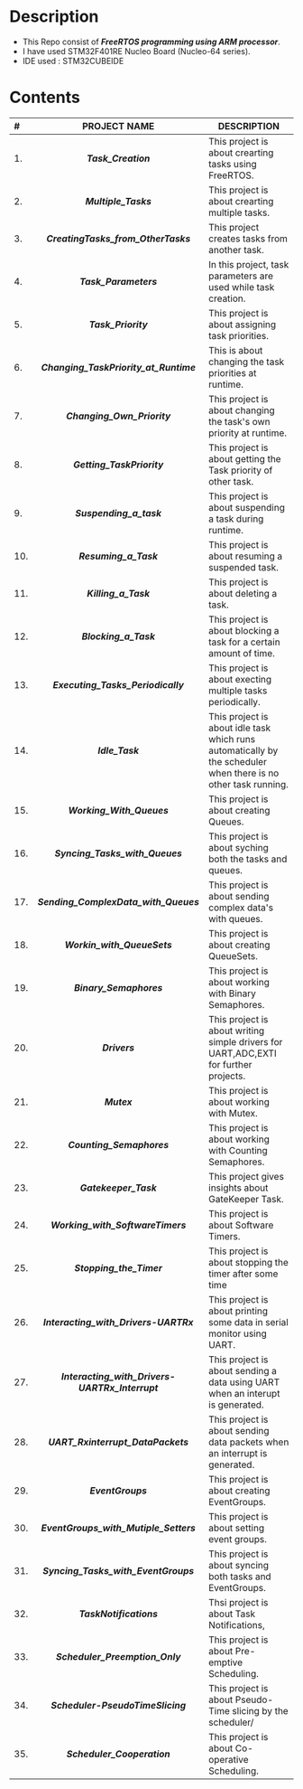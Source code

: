 # Description

- This Repo consist of ***FreeRTOS programming using ARM processor***.
- I have used STM32F401RE Nucleo Board (Nucleo-64 series).
- IDE used : STM32CUBEIDE
  

# Contents
| # |  PROJECT NAME | DESCRIPTION |
| :--- | :------------: | ----------- |
|  1.  |  ***Task_Creation***  |  This project is about crearting tasks using FreeRTOS. |
|  2.  |  ***Multiple_Tasks***  |  This project is about crearting multiple tasks.  |
|  3.  |  ***CreatingTasks_from_OtherTasks***  |  This project creates tasks from another task.  |
|  4.  |   ***Task_Parameters***  |  In this project, task parameters are used while task creation.  |
|  5.  |  ***Task_Priority***  |  This project is about assigning task priorities.  |
|  6.  |  ***Changing_TaskPriority_at_Runtime***  |   This is about changing the task priorities at runtime.  |
|  7.  |  ***Changing_Own_Priority***  |  This project is about changing the task's own priority at runtime.  |
|  8.  |  ***Getting_TaskPriority***  |  This project is about getting the Task priority of other task.  |
|  9.  |  ***Suspending_a_task***  |  This project is about suspending a task during runtime.  |
|  10.  |  ***Resuming_a_Task***  |  This project is about resuming a suspended task.  |
|  11.  |   ***Killing_a_Task***   |  This project is about deleting a task.  |
|  12.  |   ***Blocking_a_Task***  |  This project is about blocking a task for a certain amount of time.  |
|  13.  |   ***Executing_Tasks_Periodically***  |   This project is about execting multiple tasks periodically.  |
|  14.  |   ***Idle_Task***   |  This project is about idle task which runs automatically by the scheduler when there is no other task running.  |
|  15.  |  ***Working_With_Queues***  |   This project is about creating Queues.  |
|  16.  |  ***Syncing_Tasks_with_Queues***  |  This project is about syching both the tasks and queues.  |
|  17.  |  ***Sending_ComplexData_with_Queues***  |  This project is about sending complex data's with queues.  |
|  18.  |  ***Workin_with_QueueSets***  |  This project is about creating QueueSets.  |
|  19.  |  ***Binary_Semaphores***  |   This project is about working with Binary Semaphores.  |
|  20.  |   ***Drivers***  |   This project is about writing simple drivers for UART,ADC,EXTI for further projects.  |
|  21.  |   ***Mutex***  |  This project is about working with Mutex.  |
|  22.  |   ***Counting_Semaphores***  |  This project is about working with Counting Semaphores.  |
|  23.  |  ***Gatekeeper_Task***  |  This project gives insights about GateKeeper Task.  |
|  24.  |   ***Working_with_SoftwareTimers***  |  This project is about Software Timers.  |
|  25.  |  ***Stopping_the_Timer***  |  This project is about stopping the timer after some time  |
|  26.  |  ***Interacting_with_Drivers-UARTRx***  |  This project is about printing some data in serial monitor using UART. |
|  27.  |  ***Interacting_with_Drivers-UARTRx_Interrupt***  |  This project is about sending a data using UART when an interupt is generated.  |
|  28.  |  ***UART_Rxinterrupt_DataPackets***  |  This project is about sending data packets when an interrupt is generated.  |
|  29.  |  ***EventGroups***  |  This project is about creating EventGroups.  |
|  30.  |  ***EventGroups_with_Mutiple_Setters***  |  This project is about setting event groups.  |
|  31.  |  ***Syncing_Tasks_with_EventGroups***  |  This project is about syncing both tasks and EventGroups.  |
|  32.  |  ***TaskNotifications***  |  Thsi project is about Task Notifications,  |
|  33.  |  ***Scheduler_Preemption_Only***  |  This project is about Pre-emptive Scheduling.  |
|  34.  |  ***Scheduler-PseudoTimeSlicing***  |  This project is about Pseudo-Time slicing by the scheduler/  |
|  35.  |  ***Scheduler_Cooperation***  |  This project is about Co-operative Scheduling.  |

